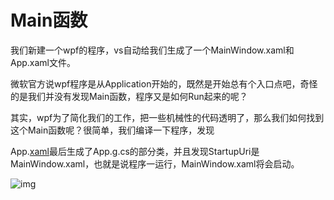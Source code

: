 # Main函数

我们新建一个wpf的程序，vs自动给我们生成了一个MainWindow.xaml和App.xaml文件。

微软官方说wpf程序是从Application开始的，既然是开始总有个入口点吧，奇怪的是我们并没有发现Main函数，程序又是如何Run起来的呢？

其实，wpf为了简化我们的工作，把一些机械性的代码透明了，那么我们如何找到这个Main函数呢？很简单，我们编译一下程序，发现

App.[xaml](https://so.csdn.net/so/search?q=xaml&spm=1001.2101.3001.7020)最后生成了App.g.cs的部分类，并且发现StartupUri是MainWindow.xaml，也就是说程序一运行，MainWindow.xaml将会启动。

![img](E:\codes\c-sharp\WPF\Imag\20161123140045247)